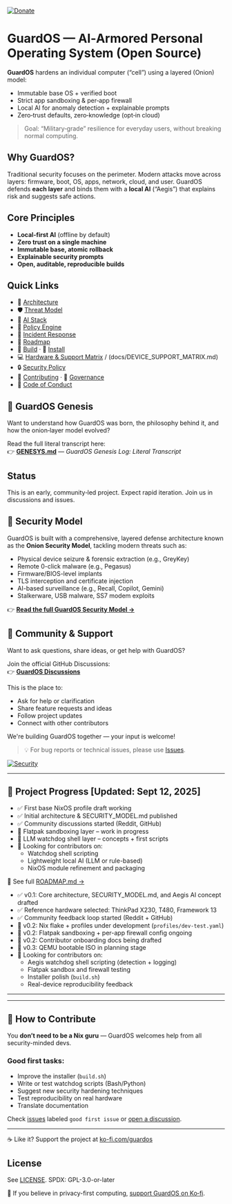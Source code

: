 [![Donate](https://img.shields.io/badge/Donate-Ko--fi-blueviolet?logo=ko-fi)](https://ko-fi.com/guardos)

# GuardOS — AI‑Armored Personal Operating System (Open Source)

**GuardOS** hardens an individual computer (“cell”) using a layered (Onion) model:
- Immutable base OS + verified boot
- Strict app sandboxing & per‑app firewall
- Local AI for anomaly detection + explainable prompts
- Zero‑trust defaults, zero‑knowledge (opt‑in cloud)

> Goal: “Military‑grade” resilience for everyday users, without breaking normal computing.

## Why GuardOS?
Traditional security focuses on the perimeter. Modern attacks move across layers: firmware, boot, OS, apps, network, cloud, and user. GuardOS defends **each layer** and binds them with a **local AI** (“Aegis”) that explains risk and suggests safe actions.

## Core Principles
- **Local‑first AI** (offline by default)
- **Zero trust on a single machine**
- **Immutable base, atomic rollback**
- **Explainable security prompts**
- **Open, auditable, reproducible builds**

## Quick Links
- 📐 [Architecture](docs/ARCHITECTURE.md)
- 🛡️ [Threat Model](docs/THREAT_MODEL.md)
- 🧠 [AI Stack](docs/AI_STACK.md)
- 🧩 [Policy Engine](docs/POLICY_ENGINE.md)
- 🧯 [Incident Response](docs/INCIDENT_RESPONSE.md)
- 🧭 [Roadmap](ROADMAP.md)
- 🧱 [Build](BUILD.md) · 🚀 [Install](INSTALL.md)
- 💻 [Hardware & Support Matrix](docs/HARDWARE.md) / (docs/DEVICE_SUPPORT_MATRIX.md)
- 🔒 [Security Policy](SECURITY.md)
- 🤝 [Contributing](CONTRIBUTING.md) · 🧭 [Governance](GOVERNANCE.md)
- 📣 [Code of Conduct](CODE_OF_CONDUCT.md)

## 📖 GuardOS Genesis

Want to understand how GuardOS was born, the philosophy behind it, and how the onion‑layer model evolved?

Read the full literal transcript here:  
👉 [**GENESYS.md**](./GENESYS.md) — *GuardOS Genesis Log: Literal Transcript*

## Status
This is an early, community‑led project. Expect rapid iteration. Join us in discussions and issues.

## 🔐 Security Model

GuardOS is built with a comprehensive, layered defense architecture known as the **Onion Security Model**, tackling modern threats such as:

- Physical device seizure & forensic extraction (e.g., GreyKey)
- Remote 0-click malware (e.g., Pegasus)
- Firmware/BIOS-level implants
- TLS interception and certificate injection
- AI-based surveillance (e.g., Recall, Copilot, Gemini)
- Stalkerware, USB malware, SS7 modem exploits

👉 **[Read the full GuardOS Security Model →](./SECURITY_MODEL.md)**

## 💬 Community & Support

Want to ask questions, share ideas, or get help with GuardOS?

Join the official GitHub Discussions:  
👉 **[GuardOS Discussions](https://github.com/juanitto-maker/GuardOS/discussions)**

This is the place to:
- Ask for help or clarification
- Share feature requests and ideas
- Follow project updates
- Connect with other contributors

We're building GuardOS together — your input is welcome!

> 💡 For bug reports or technical issues, please use [Issues](https://github.com/juanitto-maker/GuardOS/issues).

[![Security](https://img.shields.io/badge/security-GitHub%20Advanced-blue?logo=github)](../../security/policy)

---

## 🚧 Project Progress [Updated: Sept 12, 2025]

- ✅ First base NixOS profile draft working
- ✅ Initial architecture & SECURITY_MODEL.md published
- ✅ Community discussions started (Reddit, GitHub)
- 🔄 Flatpak sandboxing layer – work in progress
- 🔄 LLM watchdog shell layer – concepts + first scripts
- 🧠 Looking for contributors on:
  - Watchdog shell scripting
  - Lightweight local AI (LLM or rule-based)
  - NixOS module refinement and packaging

📍 See full [ROADMAP.md →](https://github.com/juanitto-maker/GuardOS/blob/main/ROADMAP.md)

- ✅ v0.1: Core architecture, SECURITY_MODEL.md, and Aegis AI concept drafted
- ✅ Reference hardware selected: ThinkPad X230, T480, Framework 13
- ✅ Community feedback loop started (Reddit + GitHub)
- 🔄 v0.2: Nix flake + profiles under development (`profiles/dev-test.yaml`)
- 🔄 v0.2: Flatpak sandboxing + per-app firewall config ongoing
- 🔄 v0.2: Contributor onboarding docs being drafted
- 🧪 v0.3: QEMU bootable ISO in planning stage
- 🧠 Looking for contributors on:
  - Aegis watchdog shell scripting (detection + logging)
  - Flatpak sandbox and firewall testing
  - Installer polish (`build.sh`)
  - Real-device reproducibility feedback

---

---

## 🤝 How to Contribute

You **don’t need to be a Nix guru** — GuardOS welcomes help from all security-minded devs.

### Good first tasks:
- Improve the installer (`build.sh`)
- Write or test watchdog scripts (Bash/Python)
- Suggest new security hardening techniques
- Test reproducibility on real hardware
- Translate documentation

Check [issues](https://github.com/juanitto-maker/GuardOS/issues) labeled `good first issue` or [open a discussion](https://github.com/juanitto-maker/GuardOS/discussions).

---

☕ Like it? Support the project at [ko-fi.com/guardos](https://ko-fi.com/guardos)

## License
See [LICENSE](LICENSE). SPDX: GPL-3.0-or-later


🙏 If you believe in privacy-first computing, [support GuardOS on Ko‑fi](https://ko-fi.com/guardos).
